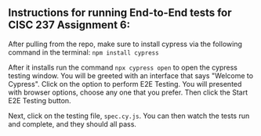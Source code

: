 ## Instructions for running End-to-End tests for CISC 237 Assignment 6:

After pulling from the repo, make sure to install cypress via the following command in the terminal:
```npm install cypress```

After it installs run the command `npx cypress open` to open the cypress testing window. 
You will be greeted with an interface that says "Welcome to Cypress". Click on the option to 
perform E2E Testing. You will presented with browser options, choose any one that you prefer. 
Then click the Start E2E Testing button.

Next, click on the testing file, ```spec.cy.js```. You can then watch the tests run and complete, and they should all pass.


